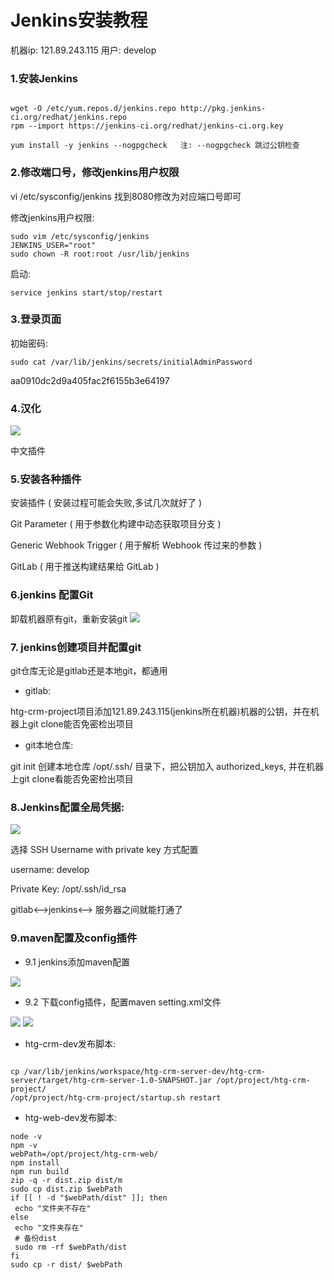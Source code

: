 # Jenkins安装教程

机器ip: 121.89.243.115 用户: develop

### 1.安装Jenkins

````

wget -O /etc/yum.repos.d/jenkins.repo http://pkg.jenkins-ci.org/redhat/jenkins.repo
rpm --import https://jenkins-ci.org/redhat/jenkins-ci.org.key

yum install -y jenkins --nogpgcheck   注: --nogpgcheck 跳过公钥检查

````

### 2.修改端口号，修改jenkins用户权限

vi /etc/sysconfig/jenkins
找到8080修改为对应端口号即可

修改jenkins用户权限:
```
sudo vim /etc/sysconfig/jenkins
JENKINS_USER="root"
sudo chown -R root:root /usr/lib/jenkins
```
启动:
```
service jenkins start/stop/restart
```

### 3.登录页面

初始密码:
```
sudo cat /var/lib/jenkins/secrets/initialAdminPassword
```
aa0910dc2d9a405fac2f6155b3e64197

### 4.汉化

![](./img/jenkins/img_1.png)

中文插件

### 5.安装各种插件

安装插件 ( 安装过程可能会失败,多试几次就好了 )

Git Parameter ( 用于参数化构建中动态获取项目分支 )

Generic Webhook Trigger ( 用于解析 Webhook 传过来的参数 )

GitLab ( 用于推送构建结果给 GitLab )

### 6.jenkins 配置Git

卸载机器原有git，重新安装git
![](./img/jenkins/img_2.png)

### 7. jenkins创建项目并配置git
git仓库无论是gitlab还是本地git，都通用

- gitlab:

htg-crm-project项目添加121.89.243.115(jenkins所在机器)机器的公钥，并在机器上git clone能否免密检出项目
- git本地仓库:

git init 创建本地仓库
/opt/.ssh/ 目录下，把公钥加入 authorized_keys, 并在机器上git clone看能否免密检出项目

### 8.Jenkins配置全局凭据:

![](./img/jenkins/img.png)

选择 SSH Username with private key 方式配置

username: develop

Private Key: /opt/.ssh/id_rsa

gitlab<-->jenkins<--> 服务器之间就能打通了


### 9.maven配置及config插件

- 9.1 jenkins添加maven配置

![](./img/jenkins/img_3.png)

- 9.2 下载config插件，配置maven setting.xml文件

![](./img/jenkins/img_4.png)
![](./img/jenkins/img_5.png)





- htg-crm-dev发布脚本:
```

cp /var/lib/jenkins/workspace/htg-crm-server-dev/htg-crm-server/target/htg-crm-server-1.0-SNAPSHOT.jar /opt/project/htg-crm-project/
/opt/project/htg-crm-project/startup.sh restart

```

- htg-web-dev发布脚本:
```
node -v
npm -v
webPath=/opt/project/htg-crm-web/
npm install
npm run build
zip -q -r dist.zip dist/m
sudo cp dist.zip $webPath
if [[ ! -d "$webPath/dist" ]]; then
 echo "文件夹不存在"
else
 echo "文件夹存在"
 # 备份dist
 sudo rm -rf $webPath/dist
fi
sudo cp -r dist/ $webPath
```

